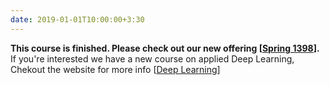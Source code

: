 ```yaml
---
date: 2019-01-01T10:00:00+3:30
---
```

**This course is finished. Please check out our new offering [[Spring 1398](http://iust-courses.github.io/ai972/)].** <br>
If you're interested we have a new course on applied Deep Learning, Chekout the website for more info [[Deep Learning](http://iust-deep-learning.github.io/972/)]
